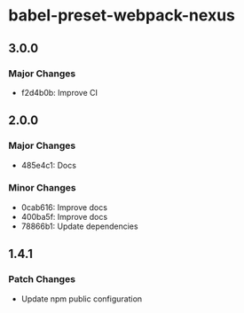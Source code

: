 # babel-preset-webpack-nexus

## 3.0.0

### Major Changes

- f2d4b0b: Improve CI

## 2.0.0

### Major Changes

- 485e4c1: Docs

### Minor Changes

- 0cab616: Improve docs
- 400ba5f: Improve docs
- 78866b1: Update dependencies

## 1.4.1

### Patch Changes

- Update npm public configuration
